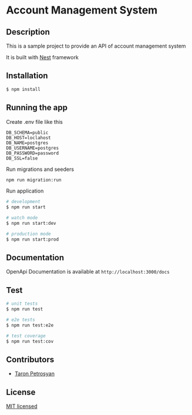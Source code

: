 # Account Management System 

## Description

This is a sample project to provide an API of account management system

It is built with [Nest](https://github.com/nestjs/nest) framework 

## Installation

```bash
$ npm install
```

## Running the app

Create .env file like this
```dotenv
DB_SCHEMA=public
DB_HOST=loclahost
DB_NAME=postgres
DB_USERNAME=postgres
DB_PASSWORD=password
DB_SSL=false
```

Run migrations and seeders
```bash
npm run migration:run
```

Run application
```bash
# development
$ npm run start

# watch mode
$ npm run start:dev

# production mode
$ npm run start:prod
```

## Documentation
OpenApi Documentation is available at `http://localhost:3000/docs`
## Test

```bash
# unit tests
$ npm run test

# e2e tests
$ npm run test:e2e

# test coverage
$ npm run test:cov
```

## Contributors

-  [Taron Petrosyan](https://github.com/taroninak)


## License

[MIT licensed](LICENSE)
